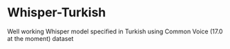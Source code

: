 # Whisper-Turkish
Well working Whisper model specified in Turkish using Common Voice (17.0 at the moment) dataset
